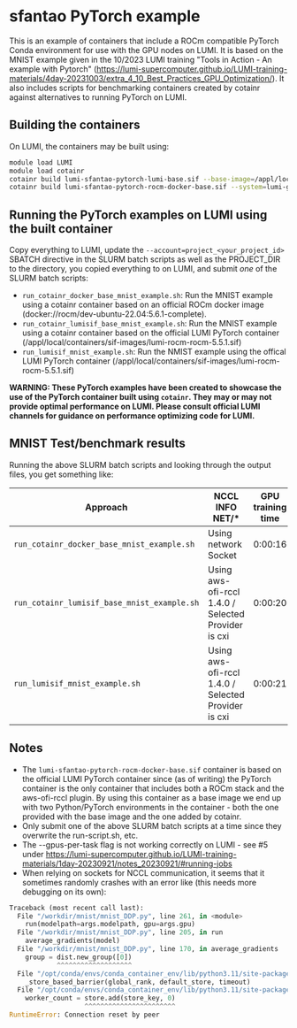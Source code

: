 # sfantao PyTorch example

This is an example of containers that include a ROCm compatible PyTorch Conda environment for use with the GPU nodes on LUMI. It is based on the MNIST example given in the 10/2023 LUMI training "Tools in Action - An example with Pytorch" (https://lumi-supercomputer.github.io/LUMI-training-materials/4day-20231003/extra_4_10_Best_Practices_GPU_Optimization/). It also includes scripts for benchmarking containers created by cotainr against alternatives to running PyTorch on LUMI.

## Building the containers

On LUMI, the containers may be built using:

```bash
module load LUMI
module load cotainr
cotainr build lumi-sfantao-pytorch-lumi-base.sif --base-image=/appl/local/containers/sif-images/lumi-rocm-rocm-5.5.1.sif --conda-env=py311_rocm542_pytorch.yml
cotainr build lumi-sfantao-pytorch-rocm-docker-base.sif --system=lumi-g --conda-env=py311_rocm542_pytorch.yml
```

## Running the PyTorch examples on LUMI using the built container

Copy everything to LUMI, update the `--account=project_<your_project_id>` SBATCH directive in the SLURM batch scripts as well as the PROJECT_DIR to the directory, you copied everything to on LUMI, and submit *one* of the SLURM batch scripts:

- `run_cotainr_docker_base_mnist_example.sh`: Run the MNIST example using a cotainr container based on an official ROCm docker image (docker://rocm/dev-ubuntu-22.04:5.6.1-complete).
- `run_cotainr_lumisif_base_mnist_example.sh`: Run the MNIST example using a cotainr container based on the official LUMI PyTorch container (/appl/local/containers/sif-images/lumi-rocm-rocm-5.5.1.sif)
- `run_lumisif_mnist_example.sh`: Run the NMIST example using the offical LUMI PyTorch container (/appl/local/containers/sif-images/lumi-rocm-rocm-5.5.1.sif)

**WARNING: These PyTorch examples have been created to showcase the use of the PyTorch container built using `cotainr`. They may or may not provide optimal performance on LUMI. Please consult official LUMI channels for guidance on performance optimizing code for LUMI.**

## MNIST Test/benchmark results

Running the above SLURM batch scripts and looking through the output files, you get something like:

| Approach | NCCL INFO NET/* | GPU training time |
| -------- | ----------------- | ----------------- |
| `run_cotainr_docker_base_mnist_example.sh` | Using network Socket | 0:00:16 |
| `run_cotainr_lumisif_base_mnist_example.sh` | Using aws-ofi-rccl 1.4.0 / Selected Provider is cxi | 0:00:20 |
| `run_lumisif_mnist_example.sh` | Using aws-ofi-rccl 1.4.0 / Selected Provider is cxi | 0:00:21 |

## Notes

- The `lumi-sfantao-pytorch-rocm-docker-base.sif` container is based on the official LUMI PyTorch container since (as of writing) the PyTorch container is the only container that includes both a ROCm stack and the aws-ofi-rccl plugin. By using this container as a base image we end up with two Python/PyTorch environments in the container - both the one provided with the base image and the one added by cotainr.
- Only submit one of the above SLURM batch scripts at a time since they overwrite the run-script.sh, etc.
- The --gpus-per-task flag is not working correctly on LUMI - see #5 under https://lumi-supercomputer.github.io/LUMI-training-materials/1day-20230921/notes_20230921/#running-jobs
- When relying on sockets for NCCL communication, it seems that it sometimes randomly crashes with an error like (this needs more debugging on its own):

```python
Traceback (most recent call last):
  File "/workdir/mnist/mnist_DDP.py", line 261, in <module>
    run(modelpath=args.modelpath, gpu=args.gpu)
  File "/workdir/mnist/mnist_DDP.py", line 205, in run
    average_gradients(model)
  File "/workdir/mnist/mnist_DDP.py", line 170, in average_gradients
    group = dist.new_group([0])
            ^^^^^^^^^^^^^^^^^^^
  File "/opt/conda/envs/conda_container_env/lib/python3.11/site-packages/torch/distributed/distributed_c10d.py", line 3544, in new_group
    _store_based_barrier(global_rank, default_store, timeout)
  File "/opt/conda/envs/conda_container_env/lib/python3.11/site-packages/torch/distributed/distributed_c10d.py", line 456, in _store_based_barrier
    worker_count = store.add(store_key, 0)
                   ^^^^^^^^^^^^^^^^^^^^^^^
RuntimeError: Connection reset by peer
```